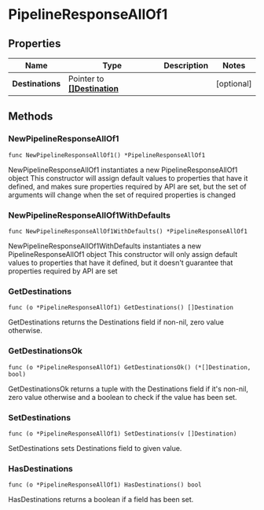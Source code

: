 # PipelineResponseAllOf1

## Properties

|Name | Type | Description | Notes|
|------------ | ------------- | ------------- | -------------|
|**Destinations** | Pointer to [**[]Destination**](Destination.md) |  | [optional] |

## Methods

### NewPipelineResponseAllOf1

`func NewPipelineResponseAllOf1() *PipelineResponseAllOf1`

NewPipelineResponseAllOf1 instantiates a new PipelineResponseAllOf1 object
This constructor will assign default values to properties that have it defined,
and makes sure properties required by API are set, but the set of arguments
will change when the set of required properties is changed

### NewPipelineResponseAllOf1WithDefaults

`func NewPipelineResponseAllOf1WithDefaults() *PipelineResponseAllOf1`

NewPipelineResponseAllOf1WithDefaults instantiates a new PipelineResponseAllOf1 object
This constructor will only assign default values to properties that have it defined,
but it doesn't guarantee that properties required by API are set

### GetDestinations

`func (o *PipelineResponseAllOf1) GetDestinations() []Destination`

GetDestinations returns the Destinations field if non-nil, zero value otherwise.

### GetDestinationsOk

`func (o *PipelineResponseAllOf1) GetDestinationsOk() (*[]Destination, bool)`

GetDestinationsOk returns a tuple with the Destinations field if it's non-nil, zero value otherwise
and a boolean to check if the value has been set.

### SetDestinations

`func (o *PipelineResponseAllOf1) SetDestinations(v []Destination)`

SetDestinations sets Destinations field to given value.

### HasDestinations

`func (o *PipelineResponseAllOf1) HasDestinations() bool`

HasDestinations returns a boolean if a field has been set.


